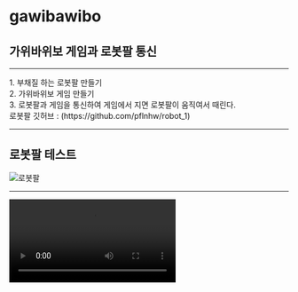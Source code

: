 # gawibawibo
## 가위바위보 게임과 로봇팔 통신
<hr/>
1. 부채질 하는 로봇팔 만들기 <br/>
2. 가위바위보 게임 만들기 <br/>
3. 로봇팔과 게임을 통신하여 게임에서 지면 로봇팔이 움직여서 때린다.<br/>
   로봇팔 깃허브 : (https://github.com/pflnhw/robot_1)
<hr/>

## 로봇팔 테스트 <br/>

![로봇팔](https://user-images.githubusercontent.com/129159977/234758526-48e4f7a5-8c6e-472d-8e32-2cfecc3d1542.gif)
<hr/>

![최종본](https://user-images.githubusercontent.com/129159977/234773106-490c6049-325e-4541-a59b-ffe20ff1650e.mp4)
